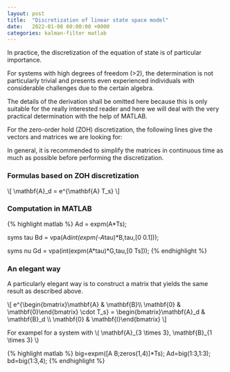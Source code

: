 ```yaml
---
layout: post
title:  "Discretization of linear state space model"
date:   2022-01-08 00:00:00 +0000
categories: kalman-filter matlab
---
```


In practice, the discretization of the equation of state is of particular importance.

For systems with high degrees of freedom (>2), the determination is not particularly trivial and presents even experienced individuals with considerable challenges due to the certain algebra.

The details of the derivation shall be omitted here because this is only suitable for the really interested reader and here we will deal with the very practical determination with the help of MATLAB.

For the zero-order hold (ZOH) discretization, the following lines give the vectors and matrices we are looking for:

In general, it is recommended to simplify the matrices in continuous time as much as possible before performing the discretization.

<h3>Formulas based on ZOH discretization</h3>

\\[ \mathbf{A}_d = e^{\mathbf{A} T_s} \\]


<h3>Computation in MATLAB</h3>
{% highlight matlab %}
Ad = expm(A*Ts);

syms tau
Bd = vpa(Ad*int(expm(-A*tau)*B,tau,[0 0.1]));

syms nu
Gd = vpa(int(expm(A*tau)*G,tau,[0 Ts]));
{% endhighlight %}

<h3>An elegant way</h3>

A particularly elegant way is to construct a matrix that yields the same result as described above.

\\[ e^{\begin{bmatrix}\mathbf{A} & \mathbf{B}\\\\ \mathbf{0} & \mathbf{0}\end{bmatrix} \cdot T_s} = \begin{bmatrix}\mathbf{A}_d & \mathbf{B}_d \\\\ \mathbf{0} & \mathbf{I}\end{bmatrix} \\]

For exampel for a system with \\( \mathbf{A}_{3 \times 3}, \mathbf{B}\_{1 \times 3} \\)

{% highlight matlab %}
big=expm([A B;zeros(1,4)]*Ts);
Ad=big(1:3,1:3);
bd=big(1:3,4);
{% endhighlight %}

[jekyll-docs]: https://jekyllrb.com/docs/home
[jekyll-gh]:   https://github.com/jekyll/jekyll
[jekyll-talk]: https://talk.jekyllrb.com/
